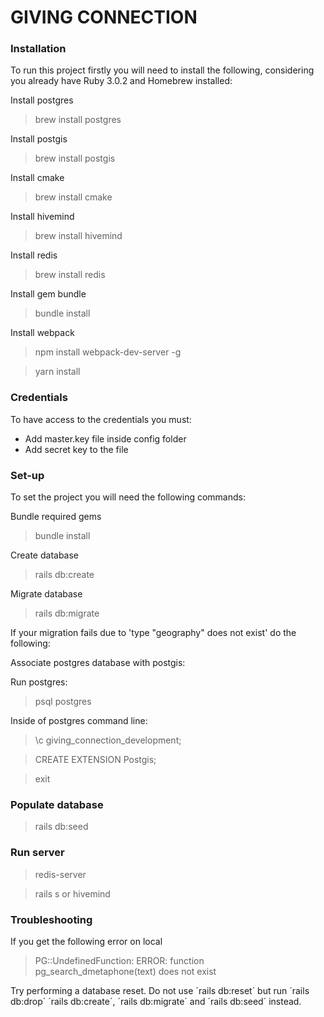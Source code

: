 # GIVING CONNECTION

### Installation

To run this project firstly you will need to install the following,
considering you already have Ruby 3.0.2 and Homebrew installed:

Install postgres
> brew install postgres

Install postgis
> brew install postgis

Install cmake
> brew install cmake

Install hivemind
> brew install hivemind

Install redis
> brew install redis

Install gem bundle
> bundle install

Install webpack
> npm install webpack-dev-server -g

> yarn install

### Credentials

To have access to the credentials you must:
- Add master.key file inside config folder
- Add secret key to the file

### Set-up

To set the project you will need the following commands:

Bundle required gems
> bundle install

Create database
> rails db:create

Migrate database
> rails db:migrate

If your migration fails due to 'type "geography" does not exist' do the following:

Associate postgres database with postgis:

Run postgres:
> psql postgres

Inside of postgres command line:
> \c giving_connection_development;

> CREATE EXTENSION Postgis;

> exit

### Populate database

> rails db:seed

### Run server

> redis-server

> rails s or hivemind

### Troubleshooting 

If you get the following error on local

>PG::UndefinedFunction: ERROR: function pg_search_dmetaphone(text) does not exist

Try performing a database reset. Do not use ´rails db:reset´ but run ´rails db:drop´ ´rails db:create´, ´rails db:migrate´ and ´rails db:seed´ instead. 
